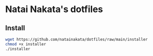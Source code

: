 # Natai Nakata's dotfiles

## Install

```bash
wget https://github.com/natainakata/dotfiles/raw/main/installer
chmod +x installer
./installer
```
